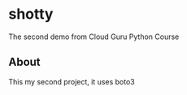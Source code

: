 # shotty
The second demo from Cloud Guru Python Course

## About

This my second project, it uses boto3
